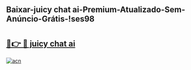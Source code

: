 
## Baixar-juicy chat ai-Premium-Atualizado-Sem-Anúncio-Grátis-!ses98

# <h2><a href="https://andorid.site?title=juicy_chat_ai&ref=27">🔗👉 🔴 juicy chat ai</a></h2>

[![acn](https://github.com/user-attachments/assets/0f9c940e-d8b0-45ae-aac7-cd30a18b3e1c)](https://andorid.site?title=juicy_chat_ai&ref=27)

